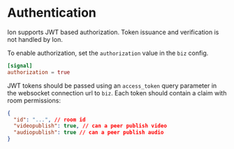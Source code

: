 # Authentication

Ion supports JWT based authorization. Token issuance and verification is not handled by Ion.

To enable authorization, set the `authorization` value in the `biz` config.

```toml
[signal]
authorization = true
```

JWT tokens should be passed using an `access_token` query parameter in the websocket connection url to `biz`. Each token should contain a claim with room permissions:

```json
{
  "id": "...", // room id
  "videopublish": true, // can a peer publish video
  "audiopublish": true // can a peer publish audio
}
```
